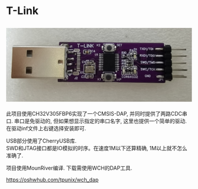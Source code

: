 
# T-Link

![_](tlink.jpg)
------


此项目使用CH32V305FBP6实现了一个CMSIS-DAP, 并同时提供了两路CDC串口. 串口是免驱动的, 但如果想显示指定的串口名字, 这里也提供一个简单的驱动. 在驱动inf文件上右键选择安装即可.


USB部分使用了CherryUSB库.  
SWD和JTAG接口都是IO模拟的时序。在速度1M以下还算精确, 1M以上就不怎么准确了.

项目使用MounRiver编译. 下载需使用WCH的DAP工具. 


https://oshwhub.com/tpunix/wch_dap

